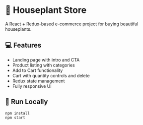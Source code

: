 # 🌿 Houseplant Store

A React + Redux-based e-commerce project for buying beautiful houseplants.

## 💻 Features

- Landing page with intro and CTA
- Product listing with categories
- Add to Cart functionality
- Cart with quantity controls and delete
- Redux state management
- Fully responsive UI

## 🚀 Run Locally

```bash
npm install
npm start
```
